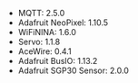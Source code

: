 - MQTT: 2.5.0
- Adafruit NeoPixel: 1.10.5
- WiFiNINA: 1.6.0
- Servo: 1.1.8
- AceWire: 0.4.1
- Adafruit BusIO: 1.13.2
- Adafruit SGP30 Sensor: 2.0.0
